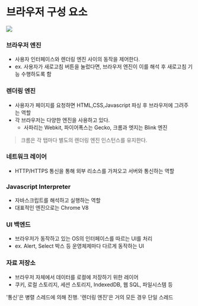 # 브라우저 구성 요소

<img src='https://github.com/user-attachments/assets/b370e996-e610-4792-92fe-4e8263801cb3' />

### 브라우저 엔진

- 사용자 인터페이스와 렌더링 엔진 사이의 동작을 제어한다.
- ex. 사용자가 새로고침 버튼을 눌렀다면, 브라우저 엔진이 이를 해석 후 새로고침 기능 수행하도록 함

### 렌더링 엔진

- 사용자가 페이지를 요청하면 HTML,CSS,Javascript 파싱 후 브라우저에 그려주는 역할
- 각 브라우저는 다양한 엔진을 사용하고 있다.
  - 사파리는 Webkit, 파이어폭스는 Gecko, 크롬과 엣지는 Blink 엔진

> 크롬은 각 탭마다 별도의 렌더링 엔진 인스턴스를 유지한다.

### 네트워크 레이어

- HTTP/HTTPS 통신을 통해 외부 리소스를 가져오고 서버와 통신하는 역할

### Javascript Interpreter

- 자바스크립트를 해석하고 실행하는 역할
- 대표적인 엔진으로는 Chrome V8

### UI 백엔드

- 브라우저가 동작하고 있는 OS의 인터페이스를 따르는 UI를 처리
- ex. Alert, Select 박스 등 운영체제마다 다르게 동작하는 UI

### 자료 저장소

- 브라우저 자체에서 데이터를 로컬에 저장하기 위한 레이어
- 쿠키, 로컬 스토리지, 세션 스토리지, IndexedDB, 웹 SQL, 파일시스템 등

'통신'은 병렬 스레드에 의해 진행. '렌더링 엔진'은 거의 모든 경우 단일 스레드
